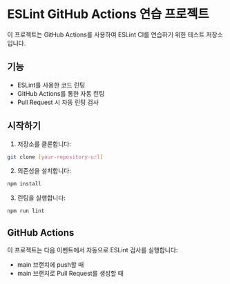 # ESLint GitHub Actions 연습 프로젝트

이 프로젝트는 GitHub Actions를 사용하여 ESLint CI를 연습하기 위한 테스트 저장소입니다.

## 기능

- ESLint를 사용한 코드 린팅
- GitHub Actions를 통한 자동 린팅
- Pull Request 시 자동 린팅 검사

## 시작하기

1. 저장소를 클론합니다:
```bash
git clone [your-repository-url]
```

2. 의존성을 설치합니다:
```bash
npm install
```

3. 린팅을 실행합니다:
```bash
npm run lint
```

## GitHub Actions

이 프로젝트는 다음 이벤트에서 자동으로 ESLint 검사를 실행합니다:
- main 브랜치에 push할 때
- main 브랜치로 Pull Request를 생성할 때 